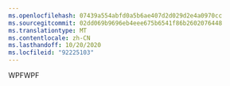 ```yaml
---
ms.openlocfilehash: 07439a554abfd0a5b6ae407d2d029d2e4a0970cc
ms.sourcegitcommit: 02dd069b9696eb4eee675b6541f86b2602076448
ms.translationtype: MT
ms.contentlocale: zh-CN
ms.lasthandoff: 10/20/2020
ms.locfileid: "92225103"
---
```

<span data-ttu-id="11c9b-101">WPF</span><span class="sxs-lookup"><span data-stu-id="11c9b-101">WPF</span></span>